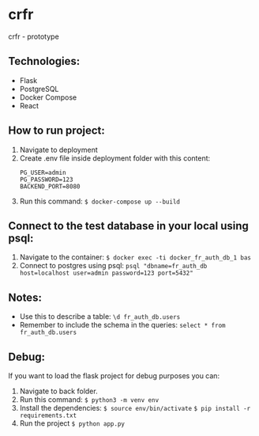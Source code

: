 # crfr
crfr - prototype

## Technologies:
- Flask
- PostgreSQL
- Docker Compose 
- React


## How to run project:
1. Navigate to deployment
1. Create .env file inside deployment folder with this content:
    ```
    PG_USER=admin
    PG_PASSWORD=123
    BACKEND_PORT=8080
    ```
1. Run this command:
    `$ docker-compose up --build`


## Connect to the test database in your local using psql:
1. Navigate to the container:
    `$ docker exec -ti docker_fr_auth_db_1 bas`
1. Connect to postgres using psql:
    `psql "dbname=fr_auth_db host=localhost user=admin password=123 port=5432"`

## Notes:
- Use this to describe a table: 
    `\d fr_auth_db.users` 
- Remember to include the schema in the queries: 
    `select * from fr_auth_db.users`

## Debug:
If you want to load the flask project for debug purposes you can:
1. Navigate to back folder.
1. Run this command:
    `$ python3 -m venv env`
1. Install the dependencies:
    `$ source env/bin/activate`
    `$ pip install -r requirements.txt`
1. Run the project 
    `$ python app.py`

    
